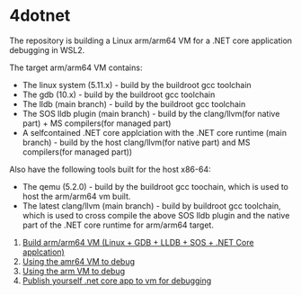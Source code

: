 # 4dotnet
The repository is building a Linux arm/arm64 VM for a .NET core application debugging in WSL2.  

The target arm/arm64 VM contains:

- The linux system (5.11.x) - build by the buildroot gcc toolchain
- The gdb (10.x) - build by the buildroot gcc toolchain
- The lldb (main branch) - build by the buildroot gcc toolchain
- The SOS lldb plugin (main branch) - build by the clang/llvm(for native part) + MS compilers(for managed part)
- A selfcontained .NET core applciation with the .NET core runtime (main branch) - build by the host clang/llvm(for native part) and MS compilers(for managed part))

Also have the following tools built for the host x86-64:

* The qemu (5.2.0) - build by the buildroot gcc toochain, which is used to host the arm/arm64 vm built.  
* The latest clang/llvm (main branch) - build by buildroot gcc toolchain, which is used to cross compile the above SOS lldb plugin and the native part of the .NET core runtime for arm/arm64 target.  
 
1. [Build arm/arm64 VM (Linux + GDB + LLDB + SOS + .NET Core applcation)](build.md)  
2. [Using the amr64 VM  to debug](debug-arm64.md)
3. [Using the arm VM to debug](debug-arm.md)
4. [Publish yourself .net core app to vm for debugging](pulish.md)
